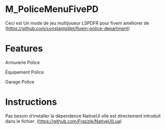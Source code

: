 # M_PoliceMenuFivePD
Ceci est Un mode de jeu multijoueur LSPDFR pour fivem améliorer de (https://github.com/constantgillet/fivem-police-department)

# Features
Armurerie Police

Équipement Police

Garage Police

# Instructions
Pas besoin d'installer la dépendence NativeUI elle est directement introduit dans le fichier. (https://github.com/FrazzIe/NativeUILua)
